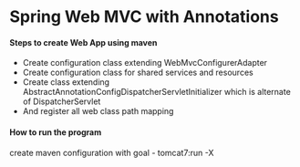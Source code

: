 # Spring Web MVC with Annotations


#### Steps to create Web App using maven


*   Create configuration class extending WebMvcConfigurerAdapter
*   Create configuration class for shared services and resources
*   Create class extending AbstractAnnotationConfigDispatcherServletInitializer which is alternate of DispatcherServlet
*   And register all web class path mapping


#### How to run the program

create maven configuration with goal - tomcat7:run -X